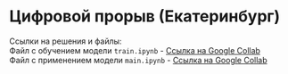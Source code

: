 # Цифровой прорыв (Екатеринбург)

Ссылки на решения и файлы: <br>
Файл с обучением модели `train.ipynb` - [Ссылка на Google Collab](https://colab.research.google.com/drive/1LXhrPrbz5wYM8vfS1bmAVbaSKw8Fg82J#scrollTo=wdvM5DHIYjZZ) <br>
Файл с применением модели `main.ipynb` - [Ссылка на Google Collab](https://colab.research.google.com/drive/1LXhrPrbz5wYM8vfS1bmAVbaSKw8Fg82J#scrollTo=wdvM5DHIYjZZ)
